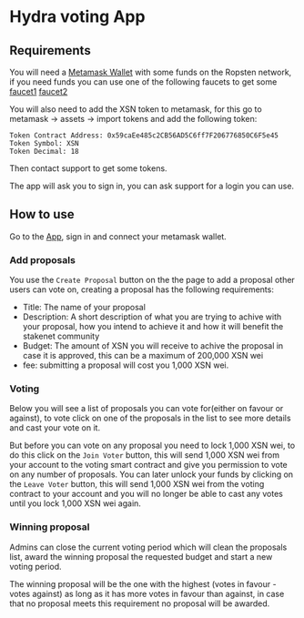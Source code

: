 # Hydra voting App

## Requirements

You will need a [Metamask Wallet](https://metamask.io/) with some funds on the Ropsten network, if you need funds you can use one of the following faucets to get some [faucet1](https://faucet.dimensions.network/) [faucet2](https://faucet.ropsten.be/)

You will also need to add the XSN token to metamask, for this go to metamask -> assets -> import tokens and add the following token:
```
Token Contract Address: 0x59caEe485c2CB56AD5C6ff7F206776850C6F5e45
Token Symbol: XSN
Token Decimal: 18
```
Then contact support to get some tokens.

The app will ask you to sign in, you can ask support for a login you can use.

## How to use

Go to the [App](https://dex.hydrachain.net/#/voting), sign in and connect your metamask wallet.

### Add proposals

You use the `Create Proposal` button on the the page to add a proposal other users can vote on, creating a proposal has the following requirements:
  - Title: The name of your proposal
  - Description: A short description of what you are trying to achive with your proposal, how you intend to achieve it and how it will benefit the stakenet community
  - Budget: The amount of XSN you will receive to achive the proposal in case it is approved, this can be a maximum of 200,000 XSN wei
  - fee: submitting a proposal will cost you 1,000 XSN wei.

### Voting

Below you will see a list of proposals you can vote for(either on favour or against), to vote click on one of the proposals in the list to see more details and cast your vote on it.

But before you can vote on any proposal you need to lock 1,000 XSN wei, to do this click on the `Join Voter` button, this will send 1,000 XSN wei from your account to the voting smart contract and give you permission to vote on any number of proposals. You can later unlock your funds by clicking on the `Leave Voter` button, this will send 1,000 XSN wei from the voting contract to your account and you will no longer be able to cast any votes until you lock 1,000 XSN wei again.

### Winning proposal

Admins can close the current voting period which will clean the proposals list, award the winning proposal the requested budget and start a new voting period.

The winning proposal will be the one with the highest (votes in favour - votes against) as long as it has more votes in favour than against, in case that no proposal meets this requirement no proposal will be awarded.

